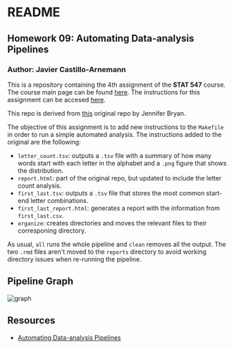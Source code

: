 
# README

## Homework 09: Automating Data-analysis Pipelines
### Author: Javier Castillo-Arnemann

This is a repository containing the 4th assignment of the **STAT 547** course. The course main page can be found [here](http://stat545.com/Classroom). The instructions for this assignment can be accesed [here](http://stat545.com/Classroom/assignments/hw09/hw09.html).

This repo is derived from [this](https://github.com/STAT545-UBC/make-activity) original repo by Jennifer Bryan.

The objective of this assignment is to add new instructions to the `Makefile` in order to run a simple automated analysis. The instructions added to the original are the following:

- `letter_count.tsv`: outputs a `.tsv` file with a summary of how many words start with each letter in the alphabet and a `.png` figure that shows the distribution.
- `report.html`: part of the original repo, but updated to include the letter count analysis. 
- `first_last.tsv`: outputs a `.tsv` file that stores the most common start-end letter combinations.
- `first_last_report.html`: generates a report with the information from `first_last.csv`.
- `organize`: creates directories and moves the relevant files to their corresponing directory.

As usual, `all` runs the whole pipeline and `clean` removes all the output. The two `.rmd` files aren't moved to the `reports` directory to avoid working directory issues when re-running the pipeline.

## Pipeline Graph

![graph](https://github.com/STAT545-UBC-students/hw09-yavyx/blob/master/h09_pipeline.png)

## Resources

- [Automating Data-analysis Pipelines](http://stat545.com/automation04_make-activity.html)